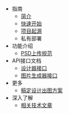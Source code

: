 * 指南
    * [简介](articles/1687849059649.md)
    * [快速开始](articles/1689319644311.md)
    * [项目起源](articles/1689319986889.md)
    * 私有部署
* 功能介绍
    * [PSD上传规范](articles/1687855172725.md)
* API接口文档
    * [设计器接口](https://xp.palxp.com/apidoc/index.html)
    * [图片生成器接口](https://xp.palxp.com/apidoc/screenshot.html)
* 更多
    * [稿定设计出图方案](articles/1689320598619.md)
* 深入了解
    * [相关技术文章](articles/1689321018561.md)
